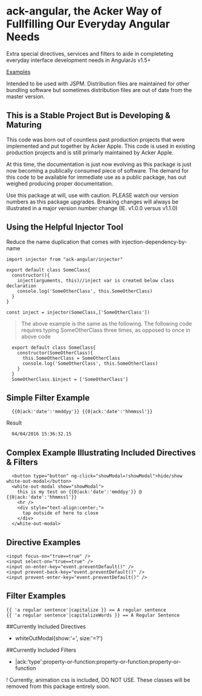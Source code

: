 # ack-angular, the Acker Way of Fullfilling Our Everyday Angular Needs
Extra special directives, services and filters to aide in completeting everyday interface development needs in AngularJs v1.5+

[Examples](http://ackerapple.github.io/ack-angular/)

Intended to be used with JSPM. Distribution files are maintained for other bundling software but sometimes distribution files are out of date from the master version.

## This is a Stable Project But is Developing & Maturing
This code was born out of countless past production projects that were implemented and put together by Acker Apple. This code is used in existing production projects and is still primarly maintained by Acker Apple.

At this time, the documentation is just now evolving as this package is just now becoming a publically consumed piece of software. The demand for this code to be available for immediate use as a public package, has out weighed producing proper documentation.

Use this package at will, use with caution. PLEASE watch our version numbers as this package upgrades. Breaking changes will always be illustrated in a major version number change (IE. v1.0.0 versus v1.1.0)

## Using the Helpful Injector Tool
Reduce the name duplication that comes with injection-dependency-by-name
```
import injector from "ack-angular/injector"

export default class SomeClass{
  constructor(){
    inject(arguments, this)//inject var is created below class declaration
    console.log('SomeOtherClass', this.SomeOtherClass)
  }
}

const inject = injector(SomeClass,['SomeOtherClass'])
```

> The above example is the same as the following. The following code requires typing SomeOtherClass three times, as opposed to once in above code
```
  export default class SomeClass{
    constructor(SomeOtherClass){
      this.SomeOtherClass = SomeOtherClass
      console.log('SomeOtherClass', this.SomeOtherClass)
    }
  }
  SomeOtherClass.$inject = ['SomeOtherClass']
```


## Simple Filter Example
```
  {{0|ack:'date':'mmddyy'}} {{0|ack:'date':'hhmmssl'}}
```
Result
```
  04/04/2016 15:36:32.15
```

## Complex Example Illustrating Included Directives & Filters
```
  <button type="button" ng-click="showModal=!showModal">hide/show white-out-modal</button>
  <white-out-modal show="showModal">
    this is my test on {{0|ack:'date':'mmddyy'}} @ {{0|ack:'date':'hhmmssl'}}
    <hr />
    <div style="text-align:center;">
      tap outside of here to close
    </div>
  </white-out-modal>
```

## Directive Examples
```
<input focus-on="true==true" />
<input select-on="true==true" />
<input on-enter-key="event.preventDefault()" />
<input prevent-back-key="event.preventDefault()" />
<input prevent-enter-key="event.preventDefault()" />
```

## Filter Examples
```
{{ 'a regular sentence'|capitalize }} == A regular sentence
{{ 'a regular sentence'|capitalizeWords }} == A Regular Sentence
```


##Currently Included Directives
- whiteOutModal{show:'=', size:'=?'}

##Currently Included Filters
- |ack:'type':property-or-function:property-or-function:property-or-function

! Currently, animation css is included, DO NOT USE. These classes will be removed from this package entirely soon.